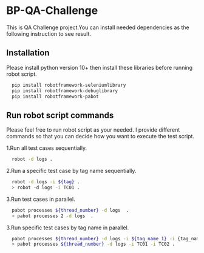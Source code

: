 # BP-QA-Challenge

This is QA Challenge project.You can install needed dependencies as the following instruction to see result.

## Installation

Please install python version 10+ then install these libraries before running robot script.

```bash
  pip install robotframework-seleniumlibrary
  pip install robotframework-debuglibrary
  pip install robotframework-pabot
```


## Run robot script commands

Please feel free to run robot script as your needed. I provide different commands so that you can decide how you want to execute the test script.

1.Run all test cases sequentially.

```bash
  robot -d logs .
```

2.Run a specific test case by tag name sequentially.

```bash
  robot -d logs -i ${tag} .
  > robot -d logs -i TC01 .
```

3.Run test cases in parallel.

```bash
  pabot processes ${thread_number} -d logs  .
  > pabot processes 2 -d logs  .
```

3.Run specific test cases by tag name in parallel.

```bash
  pabot processes ${thread_number} -d logs -i ${tag_name_1} -i {tag_name_2} .
  > pabot processes ${thread_number} -d logs -i TC01 -i TC02 .
```